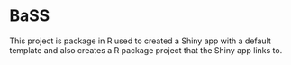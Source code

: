 # BaSS
This project is package in R used to created a Shiny app with a default template and also creates a R package project that the Shiny app links to.  
